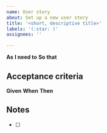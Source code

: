 ```yaml
---
name: User story
about: Set up a new user story
title: '<short, descriptive title>'
labels: '(:star: )'
assignees: ''

---
```


**As** <PERSONA>
**I need to** <GOAL>
**So that** <OUTCOME>

## Acceptance criteria

**Given** <CONDITION>
**When** <ACTION>
**Then** <OUTCOME>

## Notes

- [ ]